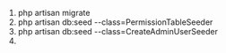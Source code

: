 1. php artisan migrate
2. php artisan db:seed --class=PermissionTableSeeder
3. php artisan db:seed --class=CreateAdminUserSeeder
4. 
